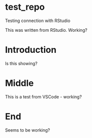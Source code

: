 # test_repo
Testing connection with RStudio

This was written from RStudio. Working? 

# Introduction

Is this showing?

# Middle

This is a test from VSCode - working? 

# End

Seems to be working? 
